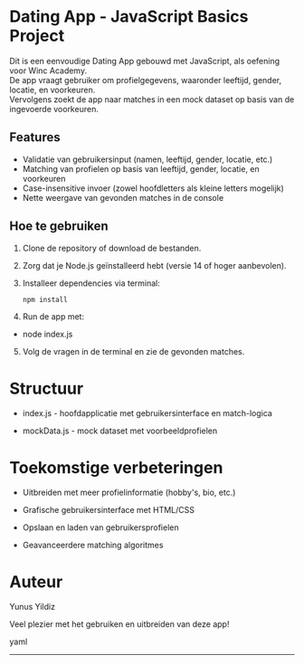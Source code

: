 # Dating App - JavaScript Basics Project

Dit is een eenvoudige Dating App gebouwd met JavaScript, als oefening voor Winc Academy.  
De app vraagt gebruiker om profielgegevens, waaronder leeftijd, gender, locatie, en voorkeuren.  
Vervolgens zoekt de app naar matches in een mock dataset op basis van de ingevoerde voorkeuren.

## Features

- Validatie van gebruikersinput (namen, leeftijd, gender, locatie, etc.)
- Matching van profielen op basis van leeftijd, gender, locatie, en voorkeuren
- Case-insensitive invoer (zowel hoofdletters als kleine letters mogelijk)
- Nette weergave van gevonden matches in de console

## Hoe te gebruiken

1. Clone de repository of download de bestanden.
2. Zorg dat je Node.js geïnstalleerd hebt (versie 14 of hoger aanbevolen).
3. Installeer dependencies via terminal:

   ```bash
   npm install

   ```

4. Run de app met:

- node index.js

5. Volg de vragen in de terminal en zie de gevonden matches.

# Structuur

- index.js - hoofdapplicatie met gebruikersinterface en match-logica

- mockData.js - mock dataset met voorbeeldprofielen

# Toekomstige verbeteringen

- Uitbreiden met meer profielinformatie (hobby's, bio, etc.)

- Grafische gebruikersinterface met HTML/CSS

- Opslaan en laden van gebruikersprofielen

- Geavanceerdere matching algoritmes

# Auteur

Yunus Yildiz

Veel plezier met het gebruiken en uitbreiden van deze app!

yaml

---

